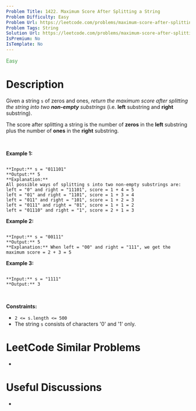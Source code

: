 ```yaml
---
Problem Title: 1422. Maximum Score After Splitting a String
Problem Difficulty: Easy
Problem Url: https://leetcode.com/problems/maximum-score-after-splitting-a-string/
Problem Tags: String
Solution Url: https://leetcode.com/problems/maximum-score-after-splitting-a-string/solution/
IsPremium: No
IsTemplate: No
---
```


<span style="color: rgb(67, 160, 71);">Easy</span>

# Description

Given a string `s` of zeros and ones, *return the maximum score after splitting the string into two **non-empty** substrings* (i.e. **left** substring and **right** substring).


The score after splitting a string is the number of **zeros** in the **left** substring plus the number of **ones** in the **right** substring.


 


**Example 1:**



```

**Input:** s = "011101"
**Output:** 5 
**Explanation:** 
All possible ways of splitting s into two non-empty substrings are:
left = "0" and right = "11101", score = 1 + 4 = 5 
left = "01" and right = "1101", score = 1 + 3 = 4 
left = "011" and right = "101", score = 1 + 2 = 3 
left = "0111" and right = "01", score = 1 + 1 = 2 
left = "01110" and right = "1", score = 2 + 1 = 3

```

**Example 2:**



```

**Input:** s = "00111"
**Output:** 5
**Explanation:** When left = "00" and right = "111", we get the maximum score = 2 + 3 = 5

```

**Example 3:**



```

**Input:** s = "1111"
**Output:** 3

```

 


**Constraints:**


* `2 <= s.length <= 500`
* The string `s` consists of characters '0' and '1' only.




# LeetCode Similar Problems

- []()

# Useful Discussions

- []()
